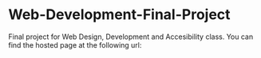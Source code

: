 # Web-Development-Final-Project
 
 Final project for Web Design, Development and Accesibility class. You can find the hosted page at the following url:
 
